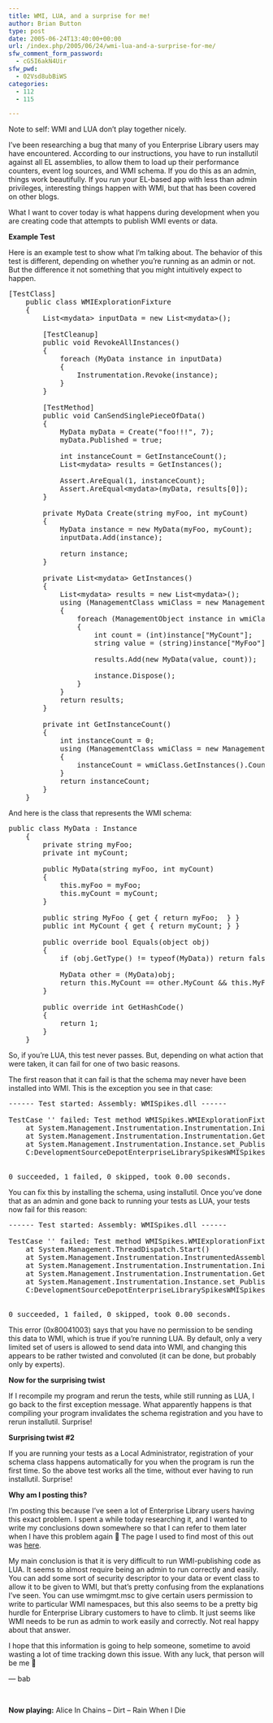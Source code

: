 ```yaml
---
title: WMI, LUA, and a surprise for me!
author: Brian Button
type: post
date: 2005-06-24T13:40:00+00:00
url: /index.php/2005/06/24/wmi-lua-and-a-surprise-for-me/
sfw_comment_form_password:
  - cG5I6akN4Uir
sfw_pwd:
  - 02Vsd8ubBiWS
categories:
  - 112
  - 115

---
```

Note to self: WMI and LUA don&rsquo;t play together nicely.

I&rsquo;ve been researching a bug that many of you Enterprise Library users may have encountered. According to our instructions, you have to run installutil against all EL assemblies, to allow them to load up their performance counters, event log sources, and WMI schema. If you do this as an admin, things work beautifully. If you _run_ your EL-based app with less than admin privileges, interesting things happen with WMI, but that has been covered on other blogs.

What I want to cover today is what happens during development when you are creating code that attempts to publish WMI events or data.

**Example Test**

Here is an example test to show what I&rsquo;m talking about. The behavior of this test is different, depending on whether you&rsquo;re running as an admin or not. But the difference it not something that you might intuitively expect to happen.

<pre>[TestClass]
    public class WMIExplorationFixture
    {
        List&lt;mydata> inputData = new List&lt;mydata>();

        [TestCleanup]
        public void RevokeAllInstances()
        {
            foreach (MyData instance in inputData)
            {
                Instrumentation.Revoke(instance);
            }
        }

        [TestMethod]
        public void CanSendSinglePieceOfData()
        {
            MyData myData = Create("foo!!!", 7);
            myData.Published = true;

            int instanceCount = GetInstanceCount();
            List&lt;mydata> results = GetInstances();

            Assert.AreEqual(1, instanceCount);
            Assert.AreEqual&lt;mydata>(myData, results[0]);
        }

        private MyData Create(string myFoo, int myCount)
        {
            MyData instance = new MyData(myFoo, myCount);
            inputData.Add(instance);

            return instance;
        }

        private List&lt;mydata> GetInstances()
        {
            List&lt;mydata> results = new List&lt;mydata>();
            using (ManagementClass wmiClass = new ManagementClass(@"\.rootWMIExploration:MyData"))
            {
                foreach (ManagementObject instance in wmiClass.GetInstances())
                {
                    int count = (int)instance["MyCount"];
                    string value = (string)instance["MyFoo"];

                    results.Add(new MyData(value, count));

                    instance.Dispose();
                }
            }
            return results;
        }

        private int GetInstanceCount()
        {
            int instanceCount = 0;
            using (ManagementClass wmiClass = new ManagementClass(@"\.rootWMIExploration:MyData"))
            {
                instanceCount = wmiClass.GetInstances().Count;
            }
            return instanceCount;
        }
    }
</pre>

And here is the class that represents the WMI schema:

<pre>public class MyData : Instance
    {
        private string myFoo;
        private int myCount;

        public MyData(string myFoo, int myCount)
        {
            this.myFoo = myFoo;
            this.myCount = myCount;
        }

        public string MyFoo { get { return myFoo;  } }
        public int MyCount { get { return myCount; } }

        public override bool Equals(object obj)
        {
            if (obj.GetType() != typeof(MyData)) return false;

            MyData other = (MyData)obj;
            return this.MyCount == other.MyCount && this.MyFoo == other.MyFoo;
        }

        public override int GetHashCode()
        {
            return 1;
        }
    }</pre>

So, if you&rsquo;re LUA, this test never passes. But, depending on what action that were taken, it can fail for one of two basic reasons. 

The first reason that it can fail is that the schema may never have been installed into WMI. This is the exception you see in that case:

<pre>------ Test started: Assembly: WMISpikes.dll ------

TestCase '' failed: Test method WMISpikes.WMIExplorationFixture.CanSendSinglePieceOfData threw exception:  System.Exception: This schema for this assembly has not been registered with WMI..
    at System.Management.Instrumentation.Instrumentation.Initialize(Assembly assembly)
    at System.Management.Instrumentation.Instrumentation.GetInstrumentedAssembly(Assembly assembly)
    at System.Management.Instrumentation.Instance.set_Published(Boolean value)
    C:DevelopmentSourceDepotEnterpriseLibrarySpikesWMISpikesWMISpikesWMIExplorationFixture.cs(28,0): at WMISpikes.WMIExplorationFixture.CanSendSinglePieceOfData()


0 succeeded, 1 failed, 0 skipped, took 0.00 seconds.
</pre>

You can fix this by installing the schema, using installutil. Once you&rsquo;ve done that as an admin and gone back to running your tests as LUA, your tests now fail for this reason:

<pre>------ Test started: Assembly: WMISpikes.dll ------

TestCase '' failed: Test method WMISpikes.WMIExplorationFixture.CanSendSinglePieceOfData threw exception:  System.Runtime.InteropServices.COMException: Exception from HRESULT: 0x80041003.
    at System.Management.ThreadDispatch.Start()
    at System.Management.Instrumentation.InstrumentedAssembly..ctor(Assembly assembly, SchemaNaming naming)
    at System.Management.Instrumentation.Instrumentation.Initialize(Assembly assembly)
    at System.Management.Instrumentation.Instrumentation.GetInstrumentedAssembly(Assembly assembly)
    at System.Management.Instrumentation.Instance.set_Published(Boolean value)
    C:DevelopmentSourceDepotEnterpriseLibrarySpikesWMISpikesWMISpikesWMIExplorationFixture.cs(28,0): at WMISpikes.WMIExplorationFixture.CanSendSinglePieceOfData()


0 succeeded, 1 failed, 0 skipped, took 0.00 seconds.</pre>

This error (0x80041003) says that you have no permission to be sending this data to WMI, which is true if you&rsquo;re running LUA. By default, only a very limited set of users is allowed to send data into WMI, and changing this appears to be rather twisted and convoluted (it can be done, but probably only by experts).

**Now for the surprising twist**

If I recompile my program and rerun the tests, while still running as LUA, I go back to the first exception message. What apparently happens is that compiling your program invalidates the schema registration and you have to rerun installutil. Surprise!

**Surprising twist #2**

If you are running your tests as a Local Administrator, registration of your schema class happens automatically for you when the program is run the first time. So&nbsp;the above test works all the time, without ever having to run installutil.&nbsp;Surprise!

**Why am I posting this?**

I&rsquo;m posting this because I&rsquo;ve seen a lot of Enterprise Library users having this exact problem. I spent a while today researching it, and I wanted to write my conclusions down somewhere so that I can refer to them later when I have this problem again 🙂 The page I used to find most of this out was [here][1].

My main conclusion is that it is very difficult to run WMI-publishing code as LUA. It seems to almost require being an admin to run correctly and easily. You can add some sort of security descriptor to your data or event class to allow it to be given to WMI, but that&rsquo;s pretty confusing from the explanations I&rsquo;ve seen. You can use wmimgmt.msc to give certain users permission to write to particular WMI namespaces, but this also seems to&nbsp;be a pretty big hurdle for Enterprise Library customers to have to climb. It just seems like WMI needs to be run as admin to work easily and correctly. Not real happy about that answer.

I hope that this information is going to help someone, sometime to avoid wasting a lot of time tracking down this issue. With any luck, that person will be me 🙂

&mdash; bab

&nbsp;

**Now playing:** Alice In Chains &#8211; Dirt &#8211; Rain When I Die

 [1]: http://msdn.microsoft.com/library/default.asp?url=/library/en-us/cpguide/html/cpconregisteringtheschemaforaninstrumentedapplication.asp
